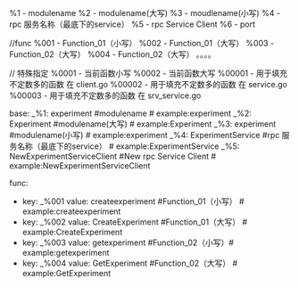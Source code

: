%1 - modulename
%2 - modulename(大写)
%3 - moudlename(小写)
%4 - rpc 服务名称（最底下的service）
%5 - rpc Service Client
%6 - port

//func
%001 - Function_01（小写）
%002 - Function_01（大写）
%003 - Function_02（大写）
%004 - Function_02（大写）
。。。。

// 特殊指定
%0001 - 当前函数小写
%0002 - 当前函数大写
%00001 - 用于填充不定数多的函数 在 client.go 
%00002 - 用于填充不定数多的函数 在 service.go
%00003 - 用于填充不定数多的函数 在 srv_service.go


base:
  _%1: experiment #modulename # example:experiment
  _%2: Experiment #modulename(大写) # example:Experiment
  _%3: experiment #modulename(小写) # example:experiment
  _%4: ExperimentService #rpc 服务名称（最底下的service） # example:ExperimentService
  _%5: NewExperimentServiceClient #New rpc Service Client  # example:NewExperimentServiceClient

func:
  - key: _%001
    value: createexperiment #Function_01（小写） # example:createexperiment
  - key: _%002
    value: CreateExperiment #Function_01（大写） # example:CreateExperiment
  - key: _%003
    value: getexperiment #Function_02（小写）# example:getexperiment
  - key: _%004
    value: GetExperiment #Function_02（大写） # example:GetExperiment